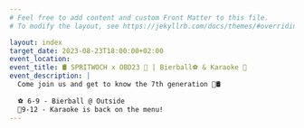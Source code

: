 ```yaml
---
# Feel free to add content and custom Front Matter to this file.
# To modify the layout, see https://jekyllrb.com/docs/themes/#overriding-theme-defaults

layout: index
target_date: 2023-08-23T18:00:00+02:00
event_location: 
event_title: 🛢️ SPRITWOCH x OBD23 🎉 | Bierball⚽️ & Karaoke 🎤
event_description: |
  Come join us and get to know the 7th generation 🎉🛢️
  
  ⚽️ 6-9 - Bierball @ Outside
  🎤9-12 - Karaoke is back on the menu!
---
```

